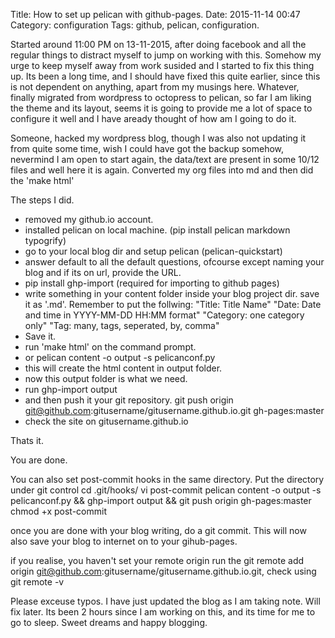 Title: How to set up pelican with github-pages.
Date: 2015-11-14 00:47
Category: configuration
Tags: github, pelican, configuration.

Started around 11:00 PM on 13-11-2015, after doing facebook and all the regular things to distract myself to jump on working with this. Somehow my urge to keep myself away from work susided and I started to fix this thing up. Its been a long time, and I should have fixed this quite earlier, since this is not dependent on anything, apart from my musings here. Whatever, finally migrated from wordpress to octopress to pelican, so far I am liking the theme and its layout, seems it is going to provide me a lot of space to configure it well and I have aready thought of how am I going to do it.

Someone, hacked my wordpress blog, though I was also not updating it from quite some time, wish I could have got the backup somehow, nevermind I am open to start again, the data/text are present in some 10/12 files and well here it is again. Converted my org files into md and then did the 'make html'

The steps I did.
- removed my github.io account.
- installed pelican on local machine. (pip install pelican markdown typogrify)
- go to your local blog dir and setup pelican (pelican-quickstart)
- answer default to all the default questions, ofcourse except naming your blog and if its on url, provide the URL.
- pip install ghp-import (required for importing to github pages)
- write something in your content folder inside your blog project dir. save it as '.md'. Remember to put the follwing:
                   "Title: Title Name"
                   "Date: Date and time in YYYY-MM-DD HH:MM format"
                   "Category: one category only"
                   "Tag: many, tags, seperated, by, comma"
- Save it.
- run 'make html' on the command prompt.
- or pelican content -o output -s pelicanconf.py
- this will create the html content in output folder.
- now this output folder is what we need.
- run ghp-import output
- and then push it your git repository.
                 git push origin git@github.com:gitusername/gitusername.github.io.git gh-pages:master
- check the site on gitusername.github.io

Thats it.

You are done.

You can also set post-commit hooks in the same directory.
Put the directory under git control
cd .git/hooks/
vi post-commit
pelican content -o output -s pelicanconf.py && ghp-import output && git push origin gh-pages:master
chmod +x post-commit

once you are done with your blog writing, do a git commit. This will now also save your blog to internet on to your gihub-pages.

if you realise, you haven't set your remote origin run the git remote add origin git@github.com:gitusername/gitusername.github.io.git, check using git remote -v

Please exceuse typos. I have just updated the blog as I am taking note. Will fix later. Its been 2 hours since I am working on this, and its time for me to go to sleep. Sweet dreams and happy blogging.
